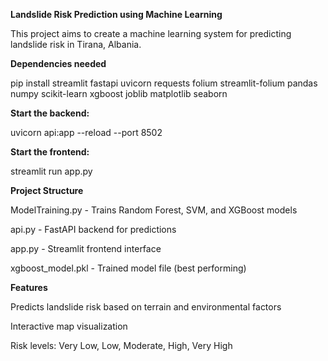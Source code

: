 **Landslide Risk Prediction using Machine Learning**

This project aims to create a machine learning system for predicting landslide risk in Tirana, Albania.

**Dependencies needed**

  pip install streamlit fastapi uvicorn requests folium streamlit-folium pandas numpy scikit-learn xgboost joblib matplotlib seaborn

**Start the backend:**

uvicorn api:app --reload --port 8502

**Start the frontend:** 

streamlit run app.py

**Project Structure**

  ModelTraining.py - Trains Random Forest, SVM, and XGBoost models
  
  api.py - FastAPI backend for predictions
  
  app.py - Streamlit frontend interface
  
  xgboost_model.pkl - Trained model file (best performing)

**Features**

  Predicts landslide risk based on terrain and environmental factors
  
  Interactive map visualization
  
  Risk levels: Very Low, Low, Moderate, High, Very High
